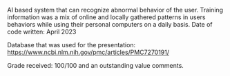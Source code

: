AI based system that can recognize abnormal behavior of the user. Training information was a mix of online and locally gathered patterns in users behaviors while using their personal computers on a daily basis. 
Date of code written: April 2023

Database that was used for the presentation: https://www.ncbi.nlm.nih.gov/pmc/articles/PMC7270191/

Grade received: 100/100 and an outstanding value comments. 
